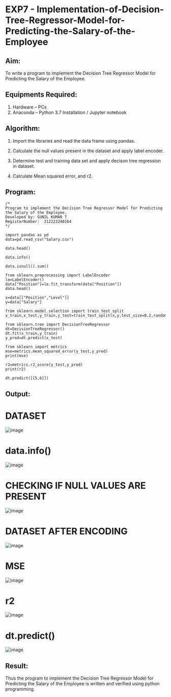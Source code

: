 # EXP7 - Implementation-of-Decision-Tree-Regressor-Model-for-Predicting-the-Salary-of-the-Employee

## Aim:
To write a program to implement the Decision Tree Regressor Model for Predicting the Salary of the Employee.

## Equipments Required:
1. Hardware – PCs
2. Anaconda – Python 3.7 Installation / Jupyter notebook

## Algorithm:
1. Import the libraries and read the data frame using pandas.

2. Calculate the null values present in the dataset and apply label encoder.
   
3. Determine test and training data set and apply decison tree regression in dataset.
   
4. Calculate Mean squared error, and r2.

## Program:
~~~
/* 
Program to implement the Decision Tree Regressor Model for Predicting the Salary of the Employee.
Developed by: SUNIL KUMAR T
RegisterNumber:  212223240164
*/

import pandas as pd
data=pd.read_csv("Salary.csv")

data.head()

data.info()

data.isnull().sum()

from sklearn.preprocessing import LabelEncoder
le=LabelEncoder()
data["Position"]=le.fit_transform(data["Position"])
data.head()

x=data[["Position","Level"]]
y=data["Salary"]

from sklearn.model_selection import train_test_split
x_train,x_test,y_train,y_test=train_test_split(x,y,test_size=0.2,random_state=2)

from sklearn.tree import DecisionTreeRegressor
dt=DecisionTreeRegressor()
dt.fit(x_train,y_train)
y_pred=dt.predict(x_test)

from sklearn import metrics
mse=metrics.mean_squared_error(y_test,y_pred)
print(mse)

r2=metrics.r2_score(y_test,y_pred)
print(r2)

dt.predict([[5,6]])
~~~
## Output:
# DATASET
![image](https://github.com/K-Dharshini/Implementation-of-Decision-Tree-Regressor-Model-for-Predicting-the-Salary-of-the-Employee/assets/139334830/fad4ac6e-6233-4642-94d8-fdb9c24716a5)

# data.info()
![image](https://github.com/K-Dharshini/Implementation-of-Decision-Tree-Regressor-Model-for-Predicting-the-Salary-of-the-Employee/assets/139334830/1df11c88-3d24-407c-9bf4-f0997d2b2563)

# CHECKING IF NULL VALUES ARE PRESENT
![image](https://github.com/K-Dharshini/Implementation-of-Decision-Tree-Regressor-Model-for-Predicting-the-Salary-of-the-Employee/assets/139334830/47c64c54-2d21-46b3-903b-bdd7fa2d2652)

# DATASET AFTER ENCODING
![image](https://github.com/K-Dharshini/Implementation-of-Decision-Tree-Regressor-Model-for-Predicting-the-Salary-of-the-Employee/assets/139334830/d10c39ff-3074-4edc-b201-68ca609248b7)

# MSE
![image](https://github.com/K-Dharshini/Implementation-of-Decision-Tree-Regressor-Model-for-Predicting-the-Salary-of-the-Employee/assets/139334830/af30b04f-2ad5-42f4-af2f-96cc8de4828b)

# r2
![image](https://github.com/K-Dharshini/Implementation-of-Decision-Tree-Regressor-Model-for-Predicting-the-Salary-of-the-Employee/assets/139334830/5c85217b-0505-4345-98b0-e87b2f3c5976)

# dt.predict()
![image](https://github.com/K-Dharshini/Implementation-of-Decision-Tree-Regressor-Model-for-Predicting-the-Salary-of-the-Employee/assets/139334830/d993baa4-b83e-4505-a779-c9fdc3f45cd9)

## Result:
Thus the program to implement the Decision Tree Regressor Model for Predicting the Salary of the Employee is written and verified using python programming.
